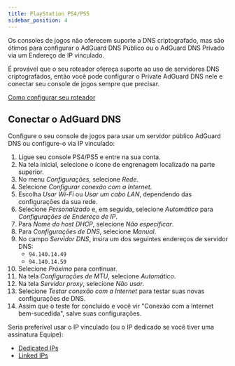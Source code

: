 ```yaml
---
title: PlayStation PS4/PS5
sidebar_position: 4
---
```


Os consoles de jogos não oferecem suporte a DNS criptografado, mas são ótimos para configurar o AdGuard DNS Público ou o AdGuard DNS Privado via um Endereço de IP vinculado.

É provável que o seu roteador ofereça suporte ao uso de servidores DNS criptografados, então você pode configurar o Private AdGuard DNS nele e conectar seu console de jogos sempre que precisar.

[Como configurar seu roteador](/private-dns/connect-devices/routers/routers.md)

## Conectar o AdGuard DNS

Configure o seu console de jogos para usar um servidor público AdGuard DNS ou configure-o via IP vinculado:

1. Ligue seu console PS4/PS5 e entre na sua conta.
2. Na tela inicial, selecione o ícone de engrenagem localizado na parte superior.
3. No menu _Configurações_, selecione _Rede_.
4. Selecione _Configurar conexão com a Internet_.
5. Escolha _Usar Wi-Fi_ ou _Usar um cabo LAN_, dependendo das configurações da sua rede.
6. Selecione _Personalizado_ e, em seguida, selecione _Automático_ para _Configurações de Endereço de IP_.
7. Para _Nome do host DHCP_, selecione _Não especificar_.
8. Para _Configurações de DNS_, selecione _Manual_.
9. No campo _Servidor DNS_, insira um dos seguintes endereços de servidor DNS:
   - `94.140.14.49`
   - `94.140.14.59`
10. Selecione _Próximo_ para continuar.
11. Na tela _Configurações de MTU_, selecione _Automático_.
12. Na tela _Servidor proxy_, selecione _Não usar_.
13. Selecione _Testar conexão com a Internet_ para testar suas novas configurações de DNS.
14. Assim que o teste for concluído e você vir "Conexão com a Internet bem-sucedida", salve suas configurações.

Seria preferível usar o IP vinculado (ou o IP dedicado se você tiver uma assinatura Equipe):

- [Dedicated IPs](/private-dns/connect-devices/other-options/dedicated-ip.md)
- [Linked IPs](/private-dns/connect-devices/other-options/linked-ip.md)
